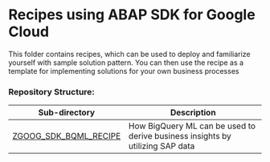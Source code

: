 # Recipes using ABAP SDK for Google Cloud

This folder contains recipes, which can be used to deploy and familiarize yourself with sample solution pattern. You can then use the recipe as a template for implementing solutions for your own business processes

### Repository Structure:
| Sub-directory             | Description   |
| ------------------------- |---------------|
| [ZGOOG_SDK_BQML_RECIPE](ZGOOG_SDK_BQML_RECIPE) | How BigQuery ML can be used to derive business insights by utilizing SAP data | 
